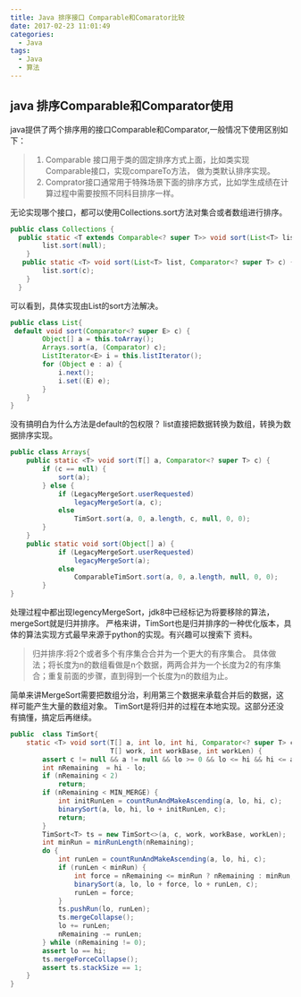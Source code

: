 ```yaml
---
title: Java 排序接口 Comparable和Comarator比较
date: 2017-02-23 11:01:49
categories:
  - Java
tags:
  - Java
  - 算法
---
```

## java 排序Comparable和Comparator使用
java提供了两个排序用的接口Comparable和Comparator,一般情况下使用区别如下：
> 1. Comparable 接口用于类的固定排序方式上面，比如类实现Comparable接口，实现compareTo方法，
做为类默认排序实现。
> 2. Comprator接口通常用于特殊场景下面的排序方式，比如学生成绩在计算过程中需要按照不同科目排序一样。

无论实现哪个接口，都可以使用Collections.sort方法对集合或者数组进行排序。
```java
public class Collections {
  public static <T extends Comparable<? super T>> void sort(List<T> list) {
        list.sort(null);
    }
   public static <T> void sort(List<T> list, Comparator<? super T> c) {
        list.sort(c);
    }
  }
```
可以看到，具体实现由List的sort方法解决。
```java
public class List{
 default void sort(Comparator<? super E> c) {
        Object[] a = this.toArray();
        Arrays.sort(a, (Comparator) c);
        ListIterator<E> i = this.listIterator();
        for (Object e : a) {
            i.next();
            i.set((E) e);
        }
    }
}
```
没有搞明白为什么方法是default的包权限？
list直接把数据转换为数组，转换为数据排序实现。
```java
public class Arrays{
    public static <T> void sort(T[] a, Comparator<? super T> c) {
        if (c == null) {
            sort(a);
        } else {
            if (LegacyMergeSort.userRequested)
                legacyMergeSort(a, c);
            else
                TimSort.sort(a, 0, a.length, c, null, 0, 0);
        }
    }
    public static void sort(Object[] a) {
            if (LegacyMergeSort.userRequested)
                legacyMergeSort(a);
            else
                ComparableTimSort.sort(a, 0, a.length, null, 0, 0);
        }
}
```
处理过程中都出现legencyMergeSort，jdk8中已经标记为将要移除的算法，mergeSort就是归并排序。
严格来讲，TimSort也是归并排序的一种优化版本，具体的算法实现方式最早来源于python的实现。有兴趣可以搜索下
资料。
> 归并排序:将2个或者多个有序集合合并为一个更大的有序集合。
具体做法；将长度为n的数组看做是n个数据，两两合并为一个长度为2的有序集合；重复前面的步骤，直到得到一个长度为n的数组为止。

简单来讲MergeSort需要把数组分治，利用第三个数据来承载合并后的数据，这样可能产生大量的数组对象。
TimSort是将归并的过程在本地实现。这部分还没有搞懂，搞定后再继续。
```java
public  class TimSort{
    static <T> void sort(T[] a, int lo, int hi, Comparator<? super T> c,
                         T[] work, int workBase, int workLen) {
        assert c != null && a != null && lo >= 0 && lo <= hi && hi <= a.length;
        int nRemaining  = hi - lo;
        if (nRemaining < 2)
            return;
        if (nRemaining < MIN_MERGE) {
            int initRunLen = countRunAndMakeAscending(a, lo, hi, c);
            binarySort(a, lo, hi, lo + initRunLen, c);
            return;
        }
        TimSort<T> ts = new TimSort<>(a, c, work, workBase, workLen);
        int minRun = minRunLength(nRemaining);
        do {
            int runLen = countRunAndMakeAscending(a, lo, hi, c);
            if (runLen < minRun) {
                int force = nRemaining <= minRun ? nRemaining : minRun;
                binarySort(a, lo, lo + force, lo + runLen, c);
                runLen = force;
            }
            ts.pushRun(lo, runLen);
            ts.mergeCollapse();
            lo += runLen;
            nRemaining -= runLen;
        } while (nRemaining != 0);
        assert lo == hi;
        ts.mergeForceCollapse();
        assert ts.stackSize == 1;
    }
}
```
